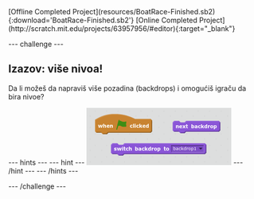 <div class="p-hero-buttons">
 [Offline Completed Project](resources/BoatRace-Finished.sb2){:download='BoatRace-Finished.sb2'}
 [Online Completed Project](http://scratch.mit.edu/projects/63957956/#editor){:target="_blank"}
</div>

\--- challenge \---

## Izazov: više nivoa!

Da li možeš da napraviš više pozadina (backdrops) i omogućiš igraču da bira nivoe?

\--- hints \--- \--- hint \--- ![screenshot](images/boat-levels-blocks.png) \--- /hint \--- \--- /hints \---

\--- /challenge \---